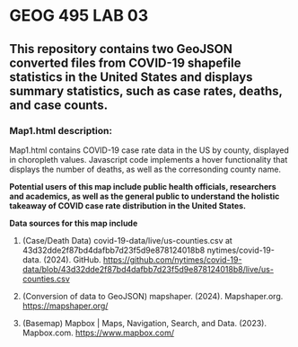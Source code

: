 # GEOG 495 LAB 03

## This repository contains two GeoJSON converted files from COVID-19 shapefile statistics in the United States and displays summary statistics, such as case rates, deaths, and case counts.

### Map1.html description:
Map1.html contains COVID-19 case rate data in the US by county, displayed in choropleth values. Javascript code implements a
hover functionality that displays the number of deaths, as well as the corresonding county name.

__Potential users of this map include public health officials, researchers and academics, as well as the general public to understand the holistic
takeaway of COVID case rate distribution in the United States.__

__Data sources for this map include__
1) (Case/Death Data) covid-19-data/live/us-counties.csv at 43d32dde2f87bd4dafbb7d23f5d9e878124018b8
   nytimes/covid-19-data. (2024). GitHub.
   https://github.com/nytimes/covid-19-data/blob/43d32dde2f87bd4dafbb7d23f5d9e878124018b8/live/us-counties.csv

2) (Conversion of data to GeoJSON) mapshaper. (2024). Mapshaper.org. https://mapshaper.org/

3) (Basemap) Mapbox | Maps, Navigation, Search, and Data. (2023). Mapbox.com. https://www.mapbox.com/



